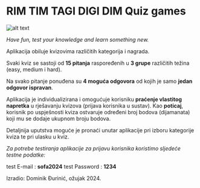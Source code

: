 # RIM TIM TAGI DIGI DIM Quiz games

![alt text](https://github.com/[username]/[reponame]/blob/[branch]/image.jpg?raw=true)

*Have fun, test your knowledge and learn something new.*

Aplikacija obiluje kvizovima različitih kategorija i nagrada.

Svaki kviz se sastoji od **15 pitanja** raspoređenih u **3 grupe** različitih težina (easy, medium i hard).

Na svako pitanje ponuđena su **4 moguća odgovora** od kojih je samo **jedan odgovor ispravan**.

Aplikacija je individualizirana i omogućuje korisniku **praćenje vlastitog napretka** u rješavanju kvizova (prijava korisnika u sustav). Kao **poticaj**, korisnik po uspješnosti kviza ostvaruje određeni broj bodova (dijamanata) koji mu se dodaje ukupnom broju bodova.

Detaljnija uputstva moguće je pronaći unutar aplikacije pri izboru kategorije kviza te pri ulasku u kviz.

*Za potrebe testiranja aplikacije za prijavu korisnika koristimo sljedeće testne podatke:*

test E-mail : **sofa2024**
test Password : **1234**

Izradio: Dominik Đurinić, ožujak 2024.